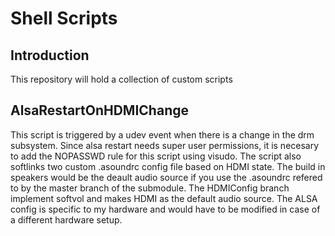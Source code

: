 Shell Scripts
=============

## Introduction
This repository will hold a collection of custom scripts


## AlsaRestartOnHDMIChange
This script is triggered by a udev event when there is a change in the drm
subsystem. Since alsa restart needs super user permissions, it is necesary to
add the NOPASSWD rule for this script using visudo. The script also softlinks
two custom .asoundrc config file based on HDMI state. The build in speakers
would be the deault audio source if you use the .asoundrc refered to by the
master branch of the submodule. The HDMIConfig branch implement softvol and
makes HDMI as the default audio source. The ALSA config is specific to my
hardware and would have to be modified in case of a different hardware setup.
 
